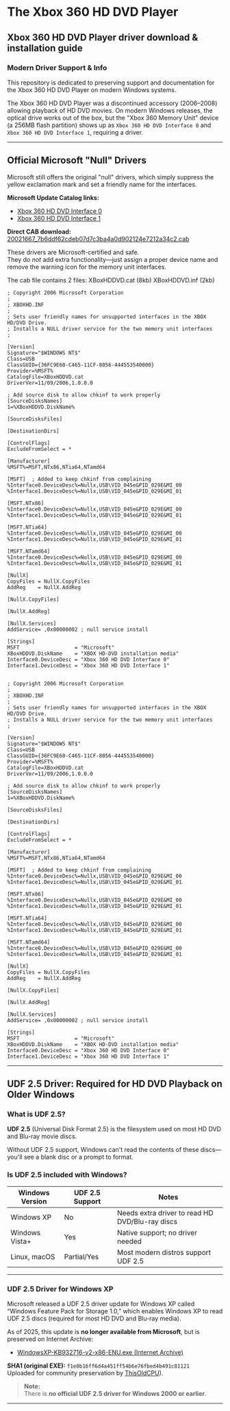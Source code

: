 # The Xbox 360 HD DVD Player

## Xbox 360 HD DVD Player driver download & installation guide

### Modern Driver Support & Info

This repository is dedicated to preserving support and documentation for the Xbox 360 HD DVD Player on modern Windows systems.

The Xbox 360 HD DVD Player was a discontinued accessory (2006–2008) allowing playback of HD DVD movies. On modern Windows releases, the optical drive works out of the box, but the "Xbox 360 Memory Unit" device (a 256MB flash partition) shows up as `Xbox 360 HD DVD Interface 0` and `Xbox 360 HD DVD Interface 1`, requiring a driver.

---

## Official Microsoft "Null" Drivers

Microsoft still offers the original "null" drivers, which simply suppress the yellow exclamation mark and set a friendly name for the interfaces.

**Microsoft Update Catalog links:**

- [Xbox 360 HD DVD Interface 0](https://catalog.update.microsoft.com/ScopedViewInline.aspx?updateid=1d4d21a6-28da-492b-840f-1c67885161f3)
- [Xbox 360 HD DVD Interface 1](https://catalog.update.microsoft.com/ScopedViewInline.aspx?updateid=a7af3f49-d144-4786-af8f-301a8c7e8319)

**Direct CAB download:**  
[20021667_7b6ddf62cdeb07d7c3ba4a0d902124e7212a34c2.cab](https://catalog.s.download.windowsupdate.com/msdownload/update/driver/drvs/2012/12/20021667_7b6ddf62cdeb07d7c3ba4a0d902124e7212a34c2.cab)

These drivers are Microsoft-certified and safe.  
They do *not* add extra functionality—just assign a proper device name and remove the warning icon for the memory unit interfaces.

The cab file contains 2 files:
XBoxHDDVD.cat (8kb)
XBoxHDDVD.inf (2kb)

```
; Copyright 2006 Microsoft Corporation
;
; XBOXHD.INF
;
; Sets user friendly names for unsupported interfaces in the XBOX HD/DVD Drive.
; Installs a NULL driver service for the two memory unit interfaces
;

[Version]
Signature="$WINDOWS NT$"
Class=USB
ClassGUID={36FC9E60-C465-11CF-8056-444553540000}
Provider=%MSFT%
CatalogFile=XBoxHDDVD.cat
DriverVer=11/09/2006,1.0.0.0

; Add source disk to allow chkinf to work properly
[SourceDisksNames]
1=%XBoxHDDVD.DiskName%

[SourceDisksFiles]

[DestinationDirs]

[ControlFlags]
ExcludeFromSelect = *

[Manufacturer]
%MSFT%=MSFT,NTx86,NTia64,NTamd64

[MSFT]  ; Added to keep chkinf from complaining
%Interface0.DeviceDesc%=Nullx,USB\VID_045e&PID_029E&MI_00
%Interface1.DeviceDesc%=Nullx,USB\VID_045e&PID_029E&MI_01

[MSFT.NTx86]
%Interface0.DeviceDesc%=Nullx,USB\VID_045e&PID_029E&MI_00
%Interface1.DeviceDesc%=Nullx,USB\VID_045e&PID_029E&MI_01

[MSFT.NTia64]
%Interface0.DeviceDesc%=Nullx,USB\VID_045e&PID_029E&MI_00
%Interface1.DeviceDesc%=Nullx,USB\VID_045e&PID_029E&MI_01

[MSFT.NTamd64]
%Interface0.DeviceDesc%=Nullx,USB\VID_045e&PID_029E&MI_00
%Interface1.DeviceDesc%=Nullx,USB\VID_045e&PID_029E&MI_01

[NullX]
CopyFiles = NullX.CopyFiles
AddReg    = NullX.AddReg

[NullX.CopyFiles]

[NullX.AddReg]

[NullX.Services]
AddService= ,0x00000002 ; null service install

[Strings]
MSFT                  = "Microsoft"
XBoxHDDVD.DiskName    = "XBOX HD-DVD installation media"
Interface0.DeviceDesc = "Xbox 360 HD DVD Interface 0"
Interface1.DeviceDesc = "Xbox 360 HD DVD Interface 1"


; Copyright 2006 Microsoft Corporation
;
; XBOXHD.INF
;
; Sets user friendly names for unsupported interfaces in the XBOX HD/DVD Drive.
; Installs a NULL driver service for the two memory unit interfaces
;

[Version]
Signature="$WINDOWS NT$"
Class=USB
ClassGUID={36FC9E60-C465-11CF-8056-444553540000}
Provider=%MSFT%
CatalogFile=XBoxHDDVD.cat
DriverVer=11/09/2006,1.0.0.0

; Add source disk to allow chkinf to work properly
[SourceDisksNames]
1=%XBoxHDDVD.DiskName%

[SourceDisksFiles]

[DestinationDirs]

[ControlFlags]
ExcludeFromSelect = *

[Manufacturer]
%MSFT%=MSFT,NTx86,NTia64,NTamd64

[MSFT]  ; Added to keep chkinf from complaining
%Interface0.DeviceDesc%=Nullx,USB\VID_045e&PID_029E&MI_00
%Interface1.DeviceDesc%=Nullx,USB\VID_045e&PID_029E&MI_01

[MSFT.NTx86]
%Interface0.DeviceDesc%=Nullx,USB\VID_045e&PID_029E&MI_00
%Interface1.DeviceDesc%=Nullx,USB\VID_045e&PID_029E&MI_01

[MSFT.NTia64]
%Interface0.DeviceDesc%=Nullx,USB\VID_045e&PID_029E&MI_00
%Interface1.DeviceDesc%=Nullx,USB\VID_045e&PID_029E&MI_01

[MSFT.NTamd64]
%Interface0.DeviceDesc%=Nullx,USB\VID_045e&PID_029E&MI_00
%Interface1.DeviceDesc%=Nullx,USB\VID_045e&PID_029E&MI_01

[NullX]
CopyFiles = NullX.CopyFiles
AddReg    = NullX.AddReg

[NullX.CopyFiles]

[NullX.AddReg]

[NullX.Services]
AddService= ,0x00000002 ; null service install

[Strings]
MSFT                  = "Microsoft"
XBoxHDDVD.DiskName    = "XBOX HD-DVD installation media"
Interface0.DeviceDesc = "Xbox 360 HD DVD Interface 0"
Interface1.DeviceDesc = "Xbox 360 HD DVD Interface 1"
```

---

## UDF 2.5 Driver: Required for HD DVD Playback on Older Windows

### What is UDF 2.5?

**UDF 2.5** (Universal Disk Format 2.5) is the filesystem used on most HD DVD and Blu-ray movie discs.

Without UDF 2.5 support, Windows can't read the contents of these discs—you'll see a blank disc or a prompt to format.

### Is UDF 2.5 included with Windows?

| Windows Version    | UDF 2.5 Support | Notes                                           |
| ------------------ | --------------- | ----------------------------------------------- |
| Windows XP         | No              | Needs extra driver to read HD DVD/Blu-ray discs |
| Windows Vista+     | Yes             | Native support; no driver needed                |
| Linux, macOS       | Partial/Yes     | Most modern distros support UDF 2.5             |

---

### UDF 2.5 Driver for Windows XP

Microsoft released a UDF 2.5 driver update for Windows XP called “Windows Feature Pack for Storage 1.0,” which enables Windows XP to read UDF 2.5 discs (required for most HD DVD and Blu-ray media).

As of 2025, this update is **no longer available from Microsoft**, but is preserved on Internet Archive:

- [WindowsXP-KB932716-v2-x86-ENU.exe (Internet Archive)](https://archive.org/details/windows-xp-kb-932716-v-2-x-86-enu)

**SHA1 (original EXE):** `f1e0b16ff6d4a451ff54b6e76fbed4b491c81121`  
Uploaded for community preservation by [ThisOldCPU](https://archive.org/search?query=thisoldcpu)).

> **Note:**  
> There is **no official UDF 2.5 driver for Windows 2000 or earlier**.

---
